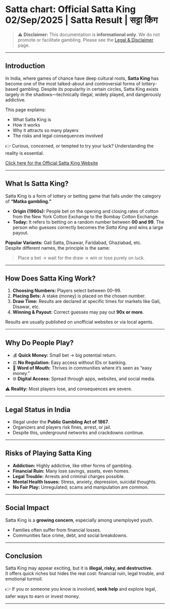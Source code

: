 # Satta chart: Official Satta King 02/Sep/2025 | Satta Result | सट्टा किंग

> ⚠️ **Disclaimer:** This documentation is **informational only**. We do not promote or facilitate gambling. Please see the [Legal & Disclaimer](legal-and-disclaimer.md) page.

---

## Introduction
In India, where games of chance have deep cultural roots, **Satta King** has become one of the most talked-about and controversial forms of lottery-based gambling. Despite its popularity in certain circles, Satta King exists largely in the shadows—technically illegal, widely played, and dangerously addictive.  

This page explains:
- What Satta King is  
- How it works  
- Why it attracts so many players  
- The risks and legal consequences involved  

👉 Curious, concerned, or tempted to try your luck? Understanding the reality is essential.

[Click here for the Official Satta King Website](https://www.sattakiing.com/)


---

## What Is Satta King?
Satta King is a form of lottery or betting game that falls under the category of **“Matka gambling.”**

- **Origin (1960s):** People bet on the opening and closing rates of cotton from the New York Cotton Exchange to the Bombay Cotton Exchange.  
- **Today:** It refers to betting on a random number between **00 and 99**. The person who guesses correctly becomes the *Satta King* and wins a large payout.  

**Popular Variants:** Gali Satta, Disawar, Faridabad, Ghaziabad, etc.  
Despite different names, the principle is the same:  
> Place a bet → wait for the draw → win or lose purely on luck.

---

## How Does Satta King Work?
1. **Choosing Numbers:** Players select between 00–99.  
2. **Placing Bets:** A stake (money) is placed on the chosen number.  
3. **Draw Time:** Results are declared at specific times for markets like Gali, Disawar, etc.  
4. **Winning & Payout:** Correct guesses may pay out **90x or more**.  

Results are usually published on unofficial websites or via local agents.

---

## Why Do People Play?
- 💰 **Quick Money:** Small bet → big potential return.  
- ⚖️ **No Regulation:** Easy access without IDs or banking.  
- 📣 **Word of Mouth:** Thrives in communities where it’s seen as “easy money.”  
- 🌐 **Digital Access:** Spread through apps, websites, and social media.  

⚠️ **Reality:** Most players lose, and consequences are severe.

---

## Legal Status in India
- Illegal under the **Public Gambling Act of 1867**.  
- Organizers and players risk fines, arrest, or jail.  
- Despite this, underground networks and crackdowns continue.  

---

## Risks of Playing Satta King
- **Addiction:** Highly addictive, like other forms of gambling.  
- **Financial Ruin:** Many lose savings, assets, even homes.  
- **Legal Trouble:** Arrests and criminal charges possible.  
- **Mental Health Issues:** Stress, anxiety, depression, suicidal thoughts.  
- **No Fair Play:** Unregulated; scams and manipulation are common.  

---

## Social Impact
Satta King is a **growing concern**, especially among unemployed youth.  
- Families often suffer from financial losses.  
- Communities face crime, debt, and social breakdowns.  

---

## Conclusion
Satta King may appear exciting, but it is **illegal, risky, and destructive**.  
It offers quick riches but hides the real cost: financial ruin, legal trouble, and emotional turmoil.  

👉 If you or someone you know is involved, **seek help** and explore legal, safer ways to earn or invest money.

---
